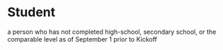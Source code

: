 # Student

a person who has not completed high-school, secondary school, or the comparable
level as of September 1 prior to Kickoff
